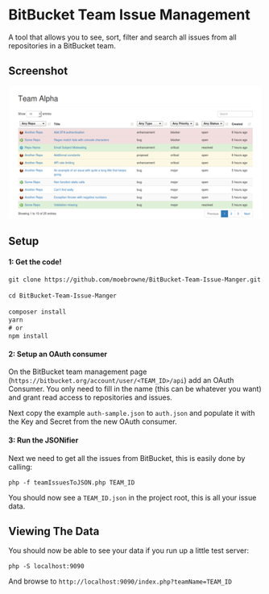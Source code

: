 # BitBucket Team Issue Management

A tool that allows you to see, sort, filter and search all issues from all repositories in a BitBucket team.

## Screenshot

![An example of the BitBucket Team Issue Manager](screenshot.png)

## Setup

#### 1: Get the code!

```
git clone https://github.com/moebrowne/BitBucket-Team-Issue-Manger.git

cd BitBucket-Team-Issue-Manger

composer install
yarn
# or
npm install
```
 
#### 2: Setup an OAuth consumer

On the BitBucket team management page (`https://bitbucket.org/account/user/<TEAM_ID>/api`) add an OAuth Consumer. You only need to fill in the name (this can be whatever you want) and grant read access to repositories and issues. 

Next copy the example `auth-sample.json` to `auth.json` and populate it with the Key and Secret from the new OAuth consumer.

#### 3: Run the JSONifier

Next we need to get all the issues from BitBucket, this is easily done by calling:

```
php -f teamIssuesToJSON.php TEAM_ID
```

You should now see a `TEAM_ID.json` in the project root, this is all your issue data.

## Viewing The Data

You should now be able to see your data if you run up a little test server:
 
```
php -S localhost:9090
```

And browse to `http://localhost:9090/index.php?teamName=TEAM_ID`
